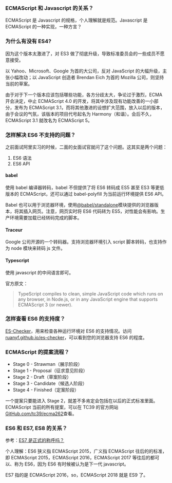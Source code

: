 ### ECMAScript 和 Javascript 的关系？

ECMAScript 是 Javascript 的规格，个人理解就是规范。Javascript 是 ECMAScript 的一种实现，一种方言？

### 为什么有没有 ES4?

因为这个版本太激进了，对 ES3 做了彻底升级，导致标准委员会的一些成员不愿意接受。

以 Yahoo、Microsoft、Google 为首的大公司，反对 JavaScript 的大幅升级，主张小幅改动；以 JavaScript 创造者 Brendan Eich 为首的 Mozilla 公司，则坚持当前的草案。

由于对于下一个版本应该包括哪些功能，各方分歧太大，争论过于激烈，ECMA 开会决定，中止 ECMAScript 4.0 的开发，将其中涉及现有功能改善的一小部分，发布为 ECMAScript 3.1，而将其他激进的设想扩大范围，放入以后的版本，由于会议的气氛，该版本的项目代号起名为 Harmony（和谐）。会后不久，ECMAScript 3.1 就改名为 ECMAScript 5。

### 怎样解决 ES6 不支持的问题？

之前面试阿里实习的时候，二面的女面试官就问了这个问题。这其实是两个问题：

1. ES6 语法
2. ES6 API

#### babel

使用 babel 编译器转码，babel 不但提供了将 ES6 转码成 ES5 甚至 ES3 等更低版本的 ECMAScript，还可以通过 babel-polyfill 为当前运行环境提供 ES6 API。

Babel 也可以用于浏览器环境，使用[@babel/standalone](https://babeljs.io/docs/en/next/babel-standalone.html)模块提供的浏览器版本，将其插入网页。注意，网页实时将 ES6 代码转为 ES5，对性能会有影响。生产环境需要加载已经转码完成的脚本。

#### Traceur

Google 公司开源的一个转码器。支持浏览器环境引入 script 脚本转码，也支持作为 node 模块来转码 js 文件。

#### Typescript

使用 javascript 的中间语言即可。

官方原文：

> TypeScript compiles to clean, simple JavaScript code which runs on any browser, in Node.js, or in any JavaScript engine that supports ECMAScript 3 (or newer).

### 怎样查看 ES6 的支持度？

[ES-Checker](https://github.com/ruanyf/es-checker)，用来检查各种运行环境对 ES6 的支持情况。访问 [ruanyf.github.io/es-checker](http://ruanyf.github.io/es-checker)，可以看到您的浏览器支持 ES6 的程度。

### ECMAScript 的提案流程？

-   Stage 0 - Strawman（展示阶段）
-   Stage 1 - Proposal（征求意见阶段）
-   Stage 2 - Draft（草案阶段）
-   Stage 3 - Candidate（候选人阶段）
-   Stage 4 - Finished（定案阶段）

一个提案只要能进入 Stage 2，就差不多肯定会包括在以后的正式标准里面。ECMAScript 当前的所有提案，可以在 TC39 的官方网站[GitHub.com/tc39/ecma262](https://github.com/tc39/ecma262)查看。

### ES6 和 ES7, ES8 的关系？

参考：[ES7 是正式的称呼吗？](https://www.zhihu.com/question/55753611?utm_source=qq&utm_medium=social&utm_oi=793248355764539392)

个人理解：ES6 狭义指 ECMAScript 2015，广义指 ECMAScript 往后的的标准，即 ECMAScript 2015，ECMAScript 2016，ECMAScript 2017 等往后的都可以、称为 ES6，因为 ES6 有时候被认为是下一代 javascript。

ES7 指的是 ECMAScript 2016，so，ECMAScript 2018 就是 ES9 了。
